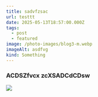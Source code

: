 ```yaml
---
title: sadvfzsac
url: testtt
date: 2025-05-13T18:57:00.000Z
tags:
  - post
  - featured
image: /photo-images/blog3-m.webp
imageAlt: asdfvg
kind: Something
---
```

### ACDSZfvcx zcXSADCdCDsw

![](/photo-images/cta.webp)
